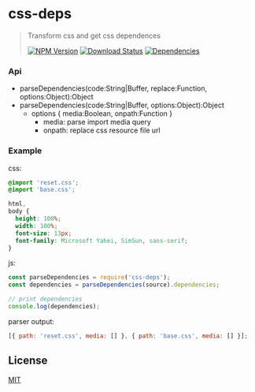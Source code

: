# css-deps

> Transform css and get css dependences
>
> [![NPM Version][npm-image]][npm-url]
> [![Download Status][download-image]][npm-url]
> [![Dependencies][david-image]][david-url]

### Api

* parseDependencies(code:String|Buffer, replace:Function, options:Object):Object
* parseDependencies(code:String|Buffer, options:Object):Object
  * options { media:Boolean, onpath:Function }
    * media: parse import media query
    * onpath: replace css resource file url

### Example

css:

```css
@import 'reset.css';
@import 'base.css';

html,
body {
  height: 100%;
  width: 100%;
  font-size: 13px;
  font-family: Microsoft Yahei, SimSun, sans-serif;
}
```

js:

```js
const parseDependencies = require('css-deps');
const dependencies = parseDependencies(source).dependencies;

// print dependencies
console.log(dependencies);
```

parser output:

```js
[{ path: 'reset.css', media: [] }, { path: 'base.css', media: [] }];
```

## License

[MIT](LICENSE)

[npm-image]: http://img.shields.io/npm/v/css-deps.svg?style=flat-square
[npm-url]: https://www.npmjs.org/package/css-deps
[download-image]: http://img.shields.io/npm/dm/css-deps.svg?style=flat-square
[david-image]: http://img.shields.io/david/nuintun/css-deps.svg?style=flat-square
[david-url]: https://david-dm.org/nuintun/css-deps
